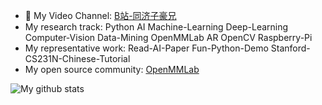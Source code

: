 <!--
**TommyZihao/TommyZihao** is a ✨ _special_ ✨ repository because its `README.md` (this file) appears on your GitHub profile.
-->

-  🌱 My Video Channel: [B站-同济子豪兄](https://space.bilibili.com/1900783)
-  My research track: Python AI Machine-Learning Deep-Learning Computer-Vision Data-Mining OpenMMLab AR OpenCV Raspberry-Pi
-  My representative work: Read-AI-Paper Fun-Python-Demo Stanford-CS231N-Chinese-Tutorial
-  My open source community: [OpenMMLab](https://openmmlab.com)

![My github stats](https://github-readme-stats.vercel.app/api?username=TommyZihao&show_icons=true)
